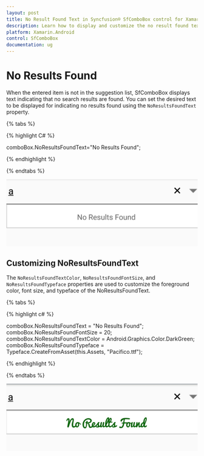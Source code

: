 ```yaml
---
layout: post
title: No Result Found Text in Syncfusion® SfComboBox control for Xamarin.Android
description: Learn how to display and customize the no result found text in SfComboBox when search queries return no matches
platform: Xamarin.Android
control: SfComboBox
documentation: ug
---
```


# No Results Found

When the entered item is not in the suggestion list, SfComboBox displays text indicating that no search results are found. You can set the desired text to be displayed for indicating no results found using the `NoResultsFoundText` property.

{% tabs %}

{% highlight C# %}

comboBox.NoResultsFoundText="No Results Found";
	 
{% endhighlight %}

{% endtabs %}

![NoResultsFound](images/NoResultsFound.jpg)

## Customizing NoResultsFoundText

The `NoResultsFoundTextColor`, `NoResultsFoundFontSize`, and `NoResultsFoundTypeface` properties are used to customize the foreground color, font size, and typeface of the NoResultsFoundText.

{% tabs %}

{% highlight c# %}

comboBox.NoResultsFoundText = "No Results Found";
comboBox.NoResultsFoundFontSize = 20;
comboBox.NoResultsFoundTextColor = Android.Graphics.Color.DarkGreen;
comboBox.NoResultsFoundTypeface = Typeface.CreateFromAsset(this.Assets, "Pacifico.ttf");

{% endhighlight %}

{% endtabs %}

![NoResultsFound_Customization](images/NoResultsFound_Customization.jpg)